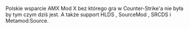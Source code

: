 Polskie wsparcie AMX Mod X bez którego gra w Counter-Strike'a nie była by tym czym dziś jest. A także support HLDS , SourceMod , SRCDS i Metamod:Source.
